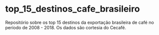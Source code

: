# top_15_destinos_cafe_brasileiro
Repositório sobre os top 15 destinos da exportação brasileira de café no período de 2008 - 2018. Os dados são cortesia do Cecafé.
